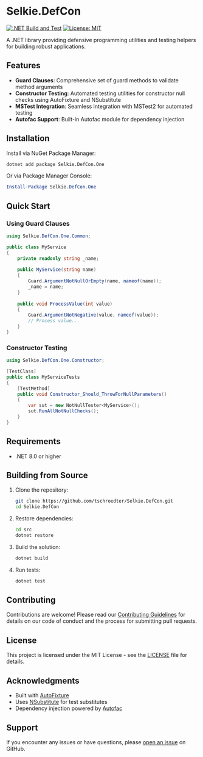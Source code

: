 # Selkie.DefCon

[![.NET Build and Test](https://github.com/tschroedter/Selkie.DefCon/actions/workflows/dotnet.yml/badge.svg)](https://github.com/tschroedter/Selkie.DefCon/actions/workflows/dotnet.yml)
[![License: MIT](https://img.shields.io/badge/License-MIT-yellow.svg)](https://opensource.org/licenses/MIT)

A .NET library providing defensive programming utilities and testing helpers for building robust applications.

## Features

- **Guard Clauses**: Comprehensive set of guard methods to validate method arguments
- **Constructor Testing**: Automated testing utilities for constructor null checks using AutoFixture and NSubstitute
- **MSTest Integration**: Seamless integration with MSTest2 for automated testing
- **Autofac Support**: Built-in Autofac module for dependency injection

## Installation

Install via NuGet Package Manager:

```bash
dotnet add package Selkie.DefCon.One
```

Or via Package Manager Console:

```powershell
Install-Package Selkie.DefCon.One
```

## Quick Start

### Using Guard Clauses

```csharp
using Selkie.DefCon.One.Common;

public class MyService
{
    private readonly string _name;
    
    public MyService(string name)
    {
        Guard.ArgumentNotNullOrEmpty(name, nameof(name));
        _name = name;
    }
    
    public void ProcessValue(int value)
    {
        Guard.ArgumentNotNegative(value, nameof(value));
        // Process value...
    }
}
```

### Constructor Testing

```csharp
using Selkie.DefCon.One.Constructor;

[TestClass]
public class MyServiceTests
{
    [TestMethod]
    public void Constructor_Should_ThrowForNullParameters()
    {
        var sut = new NotNullTester<MyService>();
        sut.RunAllNotNullChecks();
    }
}
```

## Requirements

- .NET 8.0 or higher

## Building from Source

1. Clone the repository:
   ```bash
   git clone https://github.com/tschroedter/Selkie.DefCon.git
   cd Selkie.DefCon
   ```

2. Restore dependencies:
   ```bash
   cd src
   dotnet restore
   ```

3. Build the solution:
   ```bash
   dotnet build
   ```

4. Run tests:
   ```bash
   dotnet test
   ```

## Contributing

Contributions are welcome! Please read our [Contributing Guidelines](CONTRIBUTING.md) for details on our code of conduct and the process for submitting pull requests.

## License

This project is licensed under the MIT License - see the [LICENSE](LICENSE) file for details.

## Acknowledgments

- Built with [AutoFixture](https://github.com/AutoFixture/AutoFixture)
- Uses [NSubstitute](https://nsubstitute.github.io/) for test substitutes
- Dependency injection powered by [Autofac](https://autofac.org/)

## Support

If you encounter any issues or have questions, please [open an issue](https://github.com/tschroedter/Selkie.DefCon/issues/new) on GitHub.
